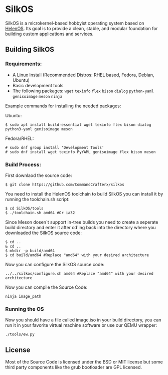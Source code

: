 # SilkOS

SilkOS is a microkernel-based hobbyist operating system based on [HelenOS](https://www.helenos.org/). Its goal is to provide a clean, stable, and modular foundation for building custom applications and services.

## Building SilkOS

### Requirements:
- A Linux Install (Recommended Distros: RHEL based, Fedora, Debian, Ubuntu)
- Basic development tools
- The following packages: `wget` `texinfo` `flex` `bison` `dialog` `python-yaml` `genisoimage` `meson` `ninja`

Example commands for installing the needed packages:

Ubuntu:
```
$ sudo apt install build-essential wget texinfo flex bison dialog python3-yaml genisoimage meson
```

Fedora/RHEL:
```
# sudo dnf group install 'Development Tools'
# sudo dnf install wget texinfo PyYAML genisoimage flex bison meson 
```

### Build Process:
First downlaod the source code:
```
$ git clone https://github.com/CommandCrafterx/silkos
```
You need to install the HelenOS toolchain to build SilkOS you can install it by running the toolchain.sh script:
```
$ cd SilkOS/tools
$ ./toolchain.sh amd64 #Or ia32
```
Since Meson dosen´t support in-tree builds you need to create a seperate build directory and enter it after cd´ing back into the directory where you downloaded the SilkOS source code:
```
$ cd ..
& cd ..
$ mkdir -p build/amd64
$ cd build/amd64 #Replace "amd64" with your desired architecture
```
Now you can configure the SilkOS source code:
```
../../silkos/configure.sh amd64 #Replace "amd64" with your desired architecture
```
Now you can compile the Source Code:
```
ninja image_path
```
### Running the OS
Now you should have a file called image.iso in your build directory, you can run it in your favorite virtual machine software or use our QEMU wrapper:
```
./tools/ew.py
```
## License 
Most of the Source Code is licensed under the BSD or MIT license but some third party components like the grub bootloader are GPL licensed.
